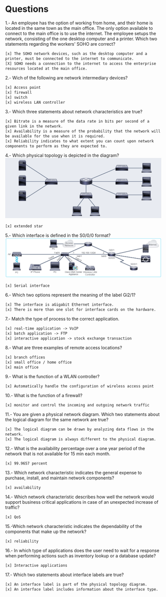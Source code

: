 # Questions
1.- An employee has the option of working from home, and their home is located in the same town as the main office. The only option available to connect to the main office is to use the internet. The employee setups the network, consisting of the one desktop computer and a printer. Which two statements regarding the workers' SOHO are correct?
    
    [x] The SOHO network devices, such as the desktop computer and a printer, must be connected to the internet to communicate.
    [X] SOHO needs a connection to the internet to access the enterprise resources located at the main office.

2.- Wich of the following are network intermediary devices?

    [x] Access point
    [x] firewall
    [x] switch
    [x] wireless LAN controller

3.- Which three statements about network characteristics are true?

    [x] Bitrate is a measure of the data rate in bits per second of a given link in the network.
    [x] Availability is a measure of the probability that the network will be available for the use when it is required.
    [x] Reliability indicates to what extent you can count upon network components to perform as they are expected to.

4.- Which physical topology is depicted in the diagram?
![](Images/Screenshot%202022-07-27%20160737.png)
    
    [x] extended star

5.- Which interface is defined in the S0/0/0 format?    
![](Images/Screenshot%202022-07-27%20160616.png)

    [x] Serial interface

6.- Which two options represent the meaning of the label Gi2/1?

    [x] The interface is aGigabit Ethernet interface.
    [x] There is more than one slot for interface cards on the hardware.

7.- Match the type of process to the correct application.

    [x] real-time application -> VoIP
    [x] batch application -> FTP
    [x] interactive application -> stock exchange transaction

8.- What are three examples of remote access locations?

    [x] branch offices
    [x] small office / home office
    [x] main office

9.- What is the function of a WLAN controller?

    [x] Automatically handle the configuration of wireless access point

10.- What is the function of a firewall?

    [x] monitor and control the incoming and outgoing network traffic

11.- You are given a physical network diagram. Which two statements about the logical diagram for the same network are true?

    [x] The logical diagram can be drawn by analyzing data flows in the network.
    [x] The logical diagram is always different to the physical diagram.

12.- What is the availability percentage over a one year period of the network that is not available for 15 min each month.

    [x] 99.9657 percent

13.- Which network characteristic indicates the general expense to purchase, install, and maintain network components?

    [x] availability

14.- Which network characteristic describes how well the network would support business critical applications in case of an unexpected increase of traffic?

    [x] QoS

15.-Which network characteristic indicates the dependability of the components that make up the network?

    [x] reliability


16.- In which type of applications does the user need to wait for a response when performing actions such as inventory lookup or a database update?

    [x] Interactive applications

17.-  Which two statements about interface labels are true?

    [x] An interface label is part of the physical topology diagram.
    [x] An interface label includes information about the interface type.